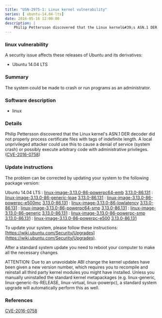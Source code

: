 ```yaml
---
title: "USN-2975-1: Linux kernel vulnerability"
series: [ ubuntu-14.04-lts]
date: 2016-05-16 12:00:00
description: |
    Philip Pettersson discovered that the Linux kernel&#39;s ASN.1 DER decoder did not properly process certificate files with tags of indefinite length. A local unprivileged attacker could use this to cause a denial of service (system crash) or possibly execute arbitrary code with administrative privileges. ([CVE-2016-0758](http://people.ubuntu.com/~ubuntu-security/cve/CVE-2016-0758)) 
--- 
```

 
 


### linux vulnerability

A security issue affects these releases of Ubuntu and its derivatives:

* Ubuntu 14.04 LTS

### Summary

The system could be made to crash or run programs as an administrator. 

### Software description

* linux 

### Details

Philip Pettersson discovered that the Linux kernel&#39;s ASN.1 DER decoder did not properly process certificate files with tags of indefinite length. A local unprivileged attacker could use this to cause a denial of service (system crash) or possibly execute arbitrary code with administrative privileges. ([CVE-2016-0758](http://people.ubuntu.com/~ubuntu-security/cve/CVE-2016-0758)) 

### Update instructions

The problem can be corrected by updating your system to the following package version:

Ubuntu 14.04 LTS
 : [linux-image-3.13.0-86-powerpc64-emb](https://launchpad.net/ubuntu/+source/linux) <span> [3.13.0-86.131](https://launchpad.net/ubuntu/+source/linux/3.13.0-86.131) </span> 
 : [linux-image-3.13.0-86-generic-lpae](https://launchpad.net/ubuntu/+source/linux) <span> [3.13.0-86.131](https://launchpad.net/ubuntu/+source/linux/3.13.0-86.131) </span> 
 : [linux-image-3.13.0-86-powerpc-e500mc](https://launchpad.net/ubuntu/+source/linux) <span> [3.13.0-86.131](https://launchpad.net/ubuntu/+source/linux/3.13.0-86.131) </span> 
 : [linux-image-3.13.0-86-lowlatency](https://launchpad.net/ubuntu/+source/linux) <span> [3.13.0-86.131](https://launchpad.net/ubuntu/+source/linux/3.13.0-86.131) </span> 
 : [linux-image-3.13.0-86-powerpc64-smp](https://launchpad.net/ubuntu/+source/linux) <span> [3.13.0-86.131](https://launchpad.net/ubuntu/+source/linux/3.13.0-86.131) </span> 
 : [linux-image-3.13.0-86-generic](https://launchpad.net/ubuntu/+source/linux) <span> [3.13.0-86.131](https://launchpad.net/ubuntu/+source/linux/3.13.0-86.131) </span> 
 : [linux-image-3.13.0-86-powerpc-smp](https://launchpad.net/ubuntu/+source/linux) <span> [3.13.0-86.131](https://launchpad.net/ubuntu/+source/linux/3.13.0-86.131) </span> 
 : [linux-image-3.13.0-86-powerpc-e500](https://launchpad.net/ubuntu/+source/linux) <span> [3.13.0-86.131](https://launchpad.net/ubuntu/+source/linux/3.13.0-86.131) </span> 

To update your system, please follow these instructions: [https://wiki.ubuntu.com/Security/Upgrades](https://wiki.ubuntu.com/Security/Upgrades).

After a standard system update you need to reboot your computer to make all the necessary changes.

ATTENTION: Due to an unavoidable ABI change the kernel updates have been given a new version number, which requires you to recompile and reinstall all third party kernel modules you might have installed. Unless you manually uninstalled the standard kernel metapackages (e.g. linux-generic, linux-generic-lts-RELEASE, linux-virtual, linux-powerpc), a standard system upgrade will automatically perform this as well. 

### References

 
 [CVE-2016-0758](http://people.ubuntu.com/~ubuntu-security/cve/CVE-2016-0758)
 

